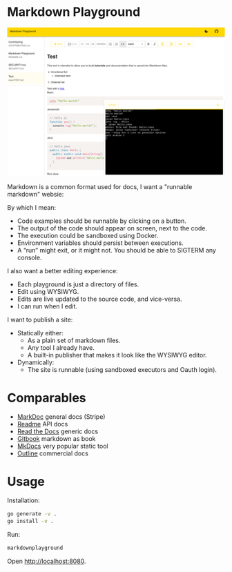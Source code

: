 # Markdown Playground

![screenshot](screenshot.png)

Markdown is a common format used for docs, I want a "runnable markdown" websie:

By which I mean:

- Code examples should be runnable by clicking on a button.
- The output of the code should appear on screen, next to the code.
- The execution could be sandboxed using Docker.
- Environment variables should persist between executions.
- A “run” might exit, or it might not. You should be able to SIGTERM any console.

I also want a better editing experience:

- Each playground is just a directory of files.
- Edit using WYSIWYG.
- Edits are live updated to the source code, and vice-versa.
- I can run when I edit.

I want to publish a site:

- Statically either:
  - As a plain set of markdown files.
  - Any tool I already have.
  - A built-in publisher that makes it look like the WYSIWYG editor.
- Dynamically:
  - The site is runnable (using sandboxed executors and Oauth login).

# Comparables

- [MarkDoc](https://markdoc.dev/) general docs (Stripe)
- [Readme](https://readme.com/) API docs
- [Read the Docs](https://readthedocs.org/) generic docs
- [Gitbook](https://www.gitbook.com/) markdown as book
- [MkDocs](https://github.com/mkdocs/mkdocs/) very popular static tool
- [Outline](http://www.getoutline.com/) commercial docs

# Usage

Installation:

```bash
go generate -v .
go install -v .
```

Run:

```bash
markdownplayground
```

Open [http://localhost:8080](http://localhost:8080).
